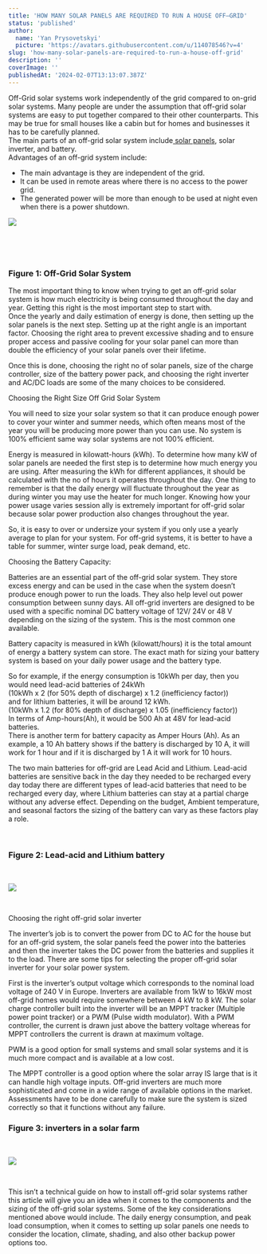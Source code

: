 ```yaml
---
title: 'HOW MANY SOLAR PANELS ARE REQUIRED TO RUN A HOUSE OFF–GRID'
status: 'published'
author:
  name: 'Yan Prysovetskyi'
  picture: 'https://avatars.githubusercontent.com/u/114078546?v=4'
slug: 'how-many-solar-panels-are-required-to-run-a-house-off-grid'
description: ''
coverImage: ''
publishedAt: '2024-02-07T13:13:07.387Z'
---
```


Off-Grid solar systems work independently of the grid compared to on-grid solar systems. Many people are under the assumption that off-grid solar systems are easy to put together compared to their other counterparts. This may be true for small houses like a cabin but for homes and businesses it has to be carefully planned.\
The main parts of an off-grid solar system include[ solar panels](https://ae-solar.com/), solar inverter, and battery.\
Advantages of an off-grid system include:

- The main advantage is they are independent of the grid.
- It can be used in remote areas where there is no access to the power grid.
- The generated power will be more than enough to be used at night even when there is a power shutdown.

![](https://ae-solar.com/wp-content/uploads/2022/06/01-1024x559.png)

 

 

### **Figure 1: Off-Grid Solar System**

The most important thing to know when trying to get an off-grid solar system is how much electricity is being consumed throughout the day and year. Getting this right is the most important step to start with.\
Once the yearly and daily estimation of energy is done, then setting up the solar panels is the next step. Setting up at the right angle is an important factor. Choosing the right area to prevent excessive shading and to ensure proper access and passive cooling for your solar panel can more than double the efficiency of your solar panels over their lifetime.

Once this is done, choosing the right no of solar panels, size of the charge controller, size of the battery power pack, and choosing the right inverter and AC/DC loads are some of the many choices to be considered.

Choosing the Right Size Off Grid Solar System

You will need to size your solar system so that it can produce enough power to cover your winter and summer needs, which often means most of the year you will be producing more power than you can use. No system is 100% efficient same way solar systems are not 100% efficient.

Energy is measured in kilowatt-hours (kWh). To determine how many kW of solar panels are needed the first step is to determine how much energy you are using. After measuring the kWh for different appliances, it should be calculated with the no of hours it operates throughout the day. One thing to remember is that the daily energy will fluctuate throughout the year as during winter you may use the heater for much longer. Knowing how your power usage varies session ally is extremely important for off-grid solar because solar power production also changes throughout the year.

So, it is easy to over or undersize your system if you only use a yearly average to plan for your system. For off-grid systems, it is better to have a table for summer, winter surge load, peak demand, etc.

Choosing the Battery Capacity:

Batteries are an essential part of the off-grid solar system. They store excess energy and can be used in the case when the system doesn’t produce enough power to run the loads. They also help level out power consumption between sunny days. All off-grid inverters are designed to be used with a specific nominal DC battery voltage of 12V/ 24V or 48 V depending on the sizing of the system. This is the most common one available.

Battery capacity is measured in kWh (kilowatt/hours) it is the total amount of energy a battery system can store. The exact math for sizing your battery system is based on your daily power usage and the battery type.

So for example, if the energy consumption is 10kWh per day, then you would need lead-acid batteries of 24kWh\
(10kWh x 2 (for 50% depth of discharge) x 1.2 (inefficiency factor))\
and for lithium batteries, it will be around 12 kWh.\
(10kWh x 1.2 (for 80% depth of discharge) x 1.05 (inefficiency factor))\
In terms of Amp-hours(Ah), it would be 500 Ah at 48V for lead-acid batteries.\
There is another term for battery capacity as Amper Hours (Ah). As an example, a 10 Ah battery shows if the battery is discharged by 10 A, it will work for 1 hour and if it is discharged by 1 A it will work for 10 hours.

The two main batteries for off-grid are Lead Acid and Lithium. Lead-acid batteries are sensitive back in the day they needed to be recharged every day today there are different types of lead-acid batteries that need to be recharged every day, where Lithium batteries can stay at a partial charge without any adverse effect. Depending on the budget, Ambient temperature, and seasonal factors the sizing of the battery can vary as these factors play a role.

 

### **Figure 2: Lead-acid and Lithium battery**

 

![](https://ae-solar.com/wp-content/uploads/2022/06/02-1024x524.png)

 

Choosing the right off-grid solar inverter

The inverter’s job is to convert the power from DC to AC for the house but for an off-grid system, the solar panels feed the power into the batteries and then the inverter takes the DC power from the batteries and supplies it to the load. There are some tips for selecting the proper off-grid solar inverter for your solar power system.

First is the inverter’s output voltage which corresponds to the nominal load voltage of 240 V in Europe. Inverters are available from 1kW to 16kW most off-grid homes would require somewhere between 4 kW to 8 kW. The solar charge controller built into the inverter will be an MPPT tracker (Multiple power point tracker) or a PWM (Pulse width modulator). With a PWM controller, the current is drawn just above the battery voltage whereas for MPPT controllers the current is drawn at maximum voltage.

PWM is a good option for small systems and small solar systems and it is much more compact and is available at a low cost.

The MPPT controller is a good option where the solar array IS large that is it can handle high voltage inputs. Off-grid inverters are much more sophisticated and come in a wide range of available options in the market. Assessments have to be done carefully to make sure the system is sized correctly so that it functions without any failure.

### 

### **Figure 3: inverters in a solar farm**

 

![](https://ae-solar.com/wp-content/uploads/2022/06/03-1024x404.png)

 

This isn’t a technical guide on how to install off-grid solar systems rather this article will give you an idea when it comes to the components and the sizing of the off-grid solar systems. Some of the key considerations mentioned above would include. The daily energy consumption, and peak load consumption, when it comes to setting up solar panels one needs to consider the location, climate, shading, and also other backup power options too.